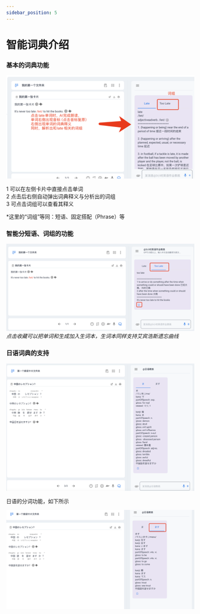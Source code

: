 ```yaml
---
sidebar_position: 5
---
```


# 智能词典介绍

### 基本的词典功能  
![alt text](img/dict.png)

1 可以在左侧卡片中直接点击单词  
2 点击后右侧自动弹出词典释义与分析出的词组  
3 可点击词组可以查看其释义  

*这里的“词组”等同：短语、固定搭配（Phrase）等

### 智能分短语、词组的功能  
![alt text](img/phrase-red.png)
*点击收藏可以把单词和生成加入生词本，生词本同样支持艾宾浩斯遗忘曲线*
### 日语词典的支持

![alt text](img/ja-dict.png)


日语的分词功能，如下所示

![alt text](img/ja-dict-split.png)
